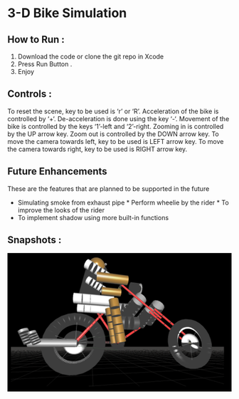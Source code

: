 # 3-D Bike Simulation

## How to Run :
1. Download the code or clone the git repo in Xcode
2. Press Run Button .
3. Enjoy

## Controls :

To reset the scene, key to be used is ‘r’ or ‘R’.
Acceleration of the bike is controlled by ‘+‘.
De-acceleration is done using the key ‘-‘.
Movement of the bike is controlled by the keys ‘1’-left and ‘2’-right.
Zooming in is controlled by the UP arrow key.
Zoom out is controlled by the DOWN arrow key.
To move the camera towards left, key to be used is LEFT arrow key.
To move the camera towards right, key to be used is RIGHT arrow key. 

## Future Enhancements

These are the features that are planned to be supported in the future 
* Simulating smoke from exhaust pipe * Perform wheelie by the rider * To improve the looks of the rider 
* To implement shadow using more built-in functions 

## Snapshots : 
![alt text](BikeSimulation.png)

